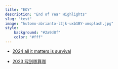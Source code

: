 ```yaml
---
title: "EOY"
description: "End of Year Highlights"
slug: "test"
image: "hutomo-abrianto-l2jk-uxb1BY-unsplash.jpg"
style:
    background: "#2a9d8f"
    color: "#fff"
---
```


* [2024 all it matters is survival](https://blog.conditionalwind.space/p/all-it-matters-is-survival/)

* [2023 写到哪算哪](https://blog.conditionalwind.space/p/2023-%E5%86%99%E5%88%B0%E5%93%AA%E7%AE%97%E5%93%AA/)